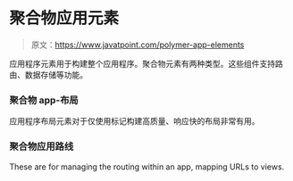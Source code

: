 # 聚合物应用元素

> 原文：<https://www.javatpoint.com/polymer-app-elements>

应用程序元素用于构建整个应用程序。聚合物元素有两种类型。这些组件支持路由、数据存储等功能。

### 聚合物 app-布局

应用程序布局元素对于仅使用标记构建高质量、响应快的布局非常有用。

### 聚合物应用路线

These are for managing the routing within an app, mapping URLs to views.